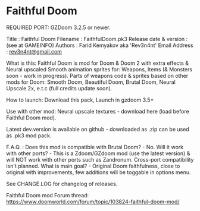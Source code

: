 # Faithful Doom

REQUIRED PORT: GZDoom 3.2.5 or newer.

Title                   : Faithful Doom
Filename                : FaithfulDoom.pk3
Release date & version  : (see at GAMEINFO)
Authors                 : Farid Kemyakov aka 'Rev3n4nt' 
Email Address           : rev3n4nt@gmail.com

What is this: 
Faithful Doom is mod for Doom & Doom 2 with extra effects & Neural upscaled Smooth animation sprites for: Weapons, Items (& Monsters soon - work in progress).
Parts of weapons code & sprites based on other mods for Doom: Smooth Doom, Beautiful Doom, Brutal Doom, Neural Upscale 2x, e.t.c
(full credits update soon).

How to launch:
Download this pack,
Launch in gzdoom 3.5+

Use with other mod:
Neural upscale textures - download here
(load before Faithful Doom mod).

Latest dev.version is available on github - 
downloaded as .zip can be used as .pk3 mod pack.

F.A.Q. :
Does this mod is compatible with Brutal Doom? - No.
Will it work with other ports? - This is a Zdoom/GZdoom mod (use the latest version) & will NOT work with other ports such as Zandronum. Cross-port compatibility isn't planned. 
What is main goal? - Original Doom faithfulness, close to original with improvements, few additions will be toggable in options menu.

See CHANGE.LOG for changelog of releases.

Faithful Doom mod Forum thread:
https://www.doomworld.com/forum/topic/103824-faithful-doom-mod/
